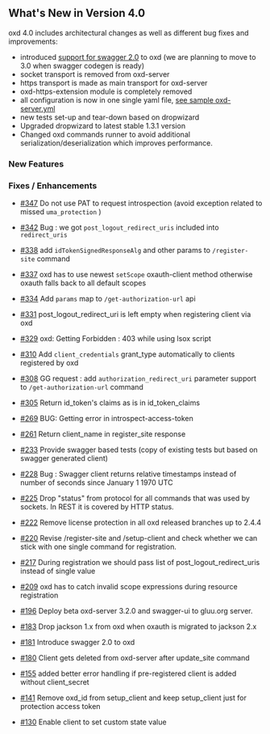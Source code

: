 ## What's New in Version 4.0

oxd 4.0 includes architectural changes as well as different bug fixes and improvements:

 - introduced [support for swagger 2.0](../api/index.md#api-references) to oxd (we are planning to move to 3.0 when swagger codegen is ready)
 - socket transport is removed from oxd-server
 - https transport is made as main transport for oxd-server
 - oxd-https-extension module is completely removed
 - all configuration is now in one single yaml file, [see sample oxd-server.yml](https://github.com/GluuFederation/oxd/blob/version_4.0.beta/oxd-server/src/main/resources/oxd-server.yml)
 - new tests set-up and tear-down based on dropwizard
 - Upgraded dropwizard to latest stable 1.3.1 version
 - Changed oxd commands runner to avoid additional serialization/deserialization which improves performance.

### New Features

### Fixes / Enhancements

- [#347](https://github.com/GluuFederation/oxd/issues/347) Do not use PAT to request introspection (avoid exception related to missed `uma_protection` )

- [#342](https://github.com/GluuFederation/oxd/issues/342) Bug : we got `post_logout_redirect_uris` included into `redirect_uris`

- [#338](https://github.com/GluuFederation/oxd/issues/338) add `idTokenSignedResponseAlg` and other params to `/register-site` command

- [#337](https://github.com/GluuFederation/oxd/issues/337) oxd has to use newest `setScope` oxauth-client method otherwise oxauth falls back to all default scopes

- [#334](https://github.com/GluuFederation/oxd/issues/334) Add `params` map to `/get-authorization-url` api

- [#331](https://github.com/GluuFederation/oxd/issues/331) post_logout_redirect_uri is left empty when registering client via oxd

- [#329](https://github.com/GluuFederation/oxd/issues/329) oxd: Getting Forbidden : 403 while using lsox script

- [#310](https://github.com/GluuFederation/oxd/issues/310) Add `client_credentials` grant_type automatically to clients registered by oxd

- [#308](https://github.com/GluuFederation/oxd/issues/308) GG request : add `authorization_redirect_uri` parameter support to `/get-authorization-url` command

- [#305](https://github.com/GluuFederation/oxd/issues/305) Return id_token's claims as is in id_token_claims

- [#269](https://github.com/GluuFederation/oxd/issues/269) BUG: Getting error in introspect-access-token

- [#261](https://github.com/GluuFederation/oxd/issues/261) Return client_name in register_site response

- [#233](https://github.com/GluuFederation/oxd/issues/233) Provide swagger based tests (copy of existing tests but based on swagger generated client)

- [#228](https://github.com/GluuFederation/oxd/issues/228) Bug : Swagger client returns relative timestamps instead of number of seconds 
since January 1 1970 UTC

- [#225](https://github.com/GluuFederation/oxd/issues/225) Drop "status" from protocol for all commands that was used by sockets. In REST it is covered by HTTP status.

- [#222](https://github.com/GluuFederation/oxd/issues/222) Remove license protection in all oxd released branches up to 2.4.4

- [#220](https://github.com/GluuFederation/oxd/issues/220) Revise /register-site and /setup-client and check whether we can stick with one single command for registration.

- [#217](https://github.com/GluuFederation/oxd/issues/217) During registration we should pass list of post_logout_redirect_uris instead of single value

- [#209](https://github.com/GluuFederation/oxd/issues/209) oxd has to catch invalid scope expressions during resource registration

- [#196](https://github.com/GluuFederation/oxd/issues/196) Deploy beta oxd-server 3.2.0 and swagger-ui to gluu.org server.

- [#183](https://github.com/GluuFederation/oxd/issues/183) Drop jackson 1.x from oxd when oxauth is migrated to jackson 2.x

- [#181](https://github.com/GluuFederation/oxd/issues/181) Introduce swagger 2.0 to oxd

- [#180](https://github.com/GluuFederation/oxd/issues/180) Client gets deleted from oxd-server after update_site command

- [#155](https://github.com/GluuFederation/oxd/issues/155) added better error handling if pre-registered client is added without client_secret

- [#141](https://github.com/GluuFederation/oxd/issues/141) Remove oxd_id from setup_client and keep setup_client just for protection access token

- [#130](https://github.com/GluuFederation/oxd/issues/130) Enable client to set custom state value
